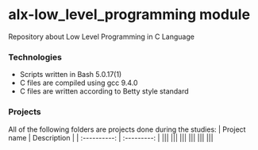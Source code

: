 # alx-low_level_programming module
Repository about Low Level Programming in C Language

### Technologies
* Scripts written in Bash 5.0.17(1)
* C files are compiled using gcc 9.4.0
* C files are written according to Betty style standard

### Projects
All of the following folders are projects done during the studies:
| Project name | Description |
| :----------: | :---------: |
|||
|||
|||
|||
|||
|||
